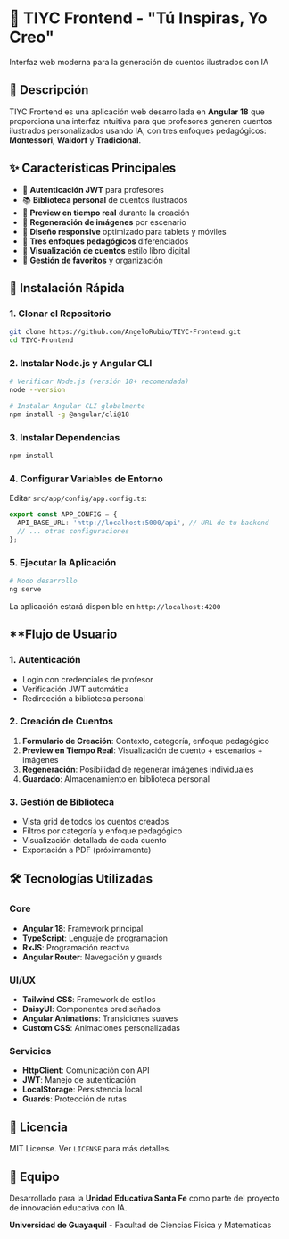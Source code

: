 # **🎨 TIYC Frontend - "Tú Inspiras, Yo Creo"**
Interfaz web moderna para la generación de cuentos ilustrados con IA

## **🎯 Descripción**
TIYC Frontend es una aplicación web desarrollada en **Angular 18** que proporciona una interfaz intuitiva para que profesores generen cuentos ilustrados personalizados usando IA, con tres enfoques pedagógicos: **Montessori**, **Waldorf** y **Tradicional**.

## **✨ Características Principales**
- 🔐 **Autenticación JWT** para profesores
- 📚 **Biblioteca personal** de cuentos ilustrados
- 🎨 **Preview en tiempo real** durante la creación
- 🔄 **Regeneración de imágenes** por escenario
- 📱 **Diseño responsive** optimizado para tablets y móviles
- 🎯 **Tres enfoques pedagógicos** diferenciados
- 📖 **Visualización de cuentos** estilo libro digital
- 💾 **Gestión de favoritos** y organización

## **🚀 Instalación Rápida**

### **1. Clonar el Repositorio**
```bash
git clone https://github.com/AngeloRubio/TIYC-Frontend.git
cd TIYC-Frontend
```

### **2. Instalar Node.js y Angular CLI**
```bash
# Verificar Node.js (versión 18+ recomendada)
node --version

# Instalar Angular CLI globalmente
npm install -g @angular/cli@18
```

### **3. Instalar Dependencias**
```bash
npm install
```

### **4. Configurar Variables de Entorno**
Editar `src/app/config/app.config.ts`:
```typescript
export const APP_CONFIG = {
  API_BASE_URL: 'http://localhost:5000/api', // URL de tu backend
  // ... otras configuraciones
};
```

### **5. Ejecutar la Aplicación**
```bash
# Modo desarrollo
ng serve
```

La aplicación estará disponible en `http://localhost:4200`

## **Flujo de Usuario

### **1. Autenticación**
- Login con credenciales de profesor
- Verificación JWT automática
- Redirección a biblioteca personal

### **2. Creación de Cuentos**
1. **Formulario de Creación**: Contexto, categoría, enfoque pedagógico
2. **Preview en Tiempo Real**: Visualización de cuento + escenarios + imágenes
3. **Regeneración**: Posibilidad de regenerar imágenes individuales
4. **Guardado**: Almacenamiento en biblioteca personal

### **3. Gestión de Biblioteca**
- Vista grid de todos los cuentos creados
- Filtros por categoría y enfoque pedagógico
- Visualización detallada de cada cuento
- Exportación a PDF (próximamente)


## **🛠️ Tecnologías Utilizadas**

### **Core**
- **Angular 18**: Framework principal
- **TypeScript**: Lenguaje de programación
- **RxJS**: Programación reactiva
- **Angular Router**: Navegación y guards

### **UI/UX**
- **Tailwind CSS**: Framework de estilos
- **DaisyUI**: Componentes prediseñados
- **Angular Animations**: Transiciones suaves
- **Custom CSS**: Animaciones personalizadas

### **Servicios**
- **HttpClient**: Comunicación con API
- **JWT**: Manejo de autenticación
- **LocalStorage**: Persistencia local
- **Guards**: Protección de rutas


## **📄 Licencia**
MIT License. Ver `LICENSE` para más detalles.

## **👥 Equipo**
Desarrollado para la **Unidad Educativa Santa Fe** como parte del proyecto de innovación educativa con IA.

**Universidad de Guayaquil** - Facultad de Ciencias Fisica y Matematicas


